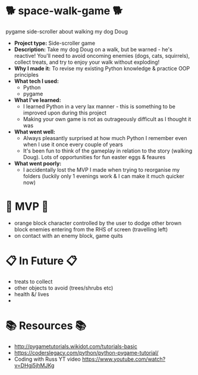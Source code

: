 # 🐕 space-walk-game 🐕
pygame side-scroller about walking my dog Doug

  - **Project type:** Side-scroller game
  - **Description:** Take my dog Doug on a walk, but be warned - he's reactive! You'll need to avoid oncoming enemies (dogs, cats, squirrels), collect treats, and try to enjoy your walk without exploding!
  - **Why I made it:** To revise my existing Python knowledge & practice OOP principles
  - **What tech I used:**
    * Python
    * pygame
  - **What I've learned:**
    * I learned Python in a very lax manner - this is something to be improved upon during this project
    * Making your own game is not as outrageously difficult as I thought it was
  - **What went well:**
    * Always pleasantly surprised at how much Python I remember even when I use it once every couple of years
    * It's been fun to think of the gameplay in relation to the story (walking Doug). Lots of opportunities for fun easter eggs & feaures
  - **What went poorly:**
    * I accidentally lost the MVP I made when trying to reorganise my folders (luckily only 1 evenings work & I can make it much quicker now) 

# 🌱 MVP 🌱
* orange block character controlled by the user to dodge other brown block enemies entering from the RHS of screen (travelling left)
* on contact with an enemy block, game quits

#  📋 In Future 📋
* treats to collect
* other objects to avoid (trees/shrubs etc)
* health &/ lives
* 

# 📚 Resources 📚
* http://pygametutorials.wikidot.com/tutorials-basic
* https://coderslegacy.com/python/python-pygame-tutorial/
* Coding with Russ YT video https://www.youtube.com/watch?v=DHgj5jhMJKg

